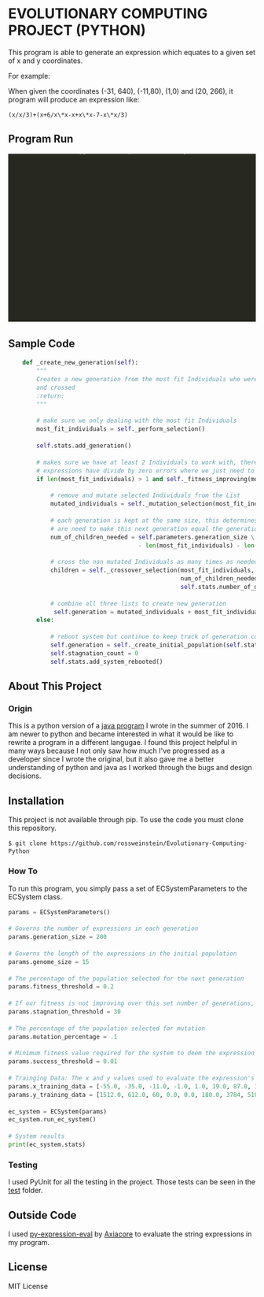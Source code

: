 # EVOLUTIONARY COMPUTING PROJECT (PYTHON)
This program is able to generate an expression which equates to a given set of x and y coordinates.

For example:    
  
When given the coordinates (-31, 640), (-11,80), (1,0) and (20, 266), it program will produce an expression like:  
  
    (x/x/3)+(x+6/x\*x-x+x\*x-7-x\*x/3)
  
## Program Run
![ECSystem Demo Python](ECSystemPython.gif)

## Sample Code
```python
    def _create_new_generation(self):
        """
        Creates a new generation from the most fit Individuals who were both mutated
        and crossed
        :return:
        """

        # make sure we only dealing with the most fit Individuals
        most_fit_individuals = self._perform_selection()

        self.stats.add_generation()

        # makes sure we have at least 2 Individuals to work with, there are occasions when most
        # expressions have divide by zero errors where we just need to reboot the system
        if len(most_fit_individuals) > 1 and self._fitness_improving(most_fit_individuals[0]):

            # remove and mutate selected Individuals from the List
            mutated_individuals = self._mutation_selection(most_fit_individuals)

            # each generation is kept at the same size, this determines how many children
            # are need to make this next generation equal the generation size parameter
            num_of_children_needed = self.parameters.generation_size \
                                     - len(most_fit_individuals) - len(mutated_individuals)

            # cross the non mutated Individuals as many times as needed
            children = self._crossover_selection(most_fit_individuals,
                                                 num_of_children_needed,
                                                 self.stats.number_of_gen)

            # combine all three lists to create new generation
             self.generation = mutated_individuals + most_fit_individuals + children
        else:

            # reboot system but continue to keep track of generation count
            self.generation = self._create_initial_population(self.stats.number_of_gen)
            self.stagnation_count = 0
            self.stats.add_system_rebooted()
```

## About This Project
### Origin
This is a python version of a [java program](https://github.com/rossweinstein/Evolutionary-Computing-Java) I wrote in the summer of 2016.  I am newer to python and became interested in what it would be like to rewrite a program in a different langugae.  I found this project helpful in many ways because I not only saw how much I've progressed as a developer since I wrote the original, but it also gave me a better understanding of python and java as I worked through the bugs and design decisions.

## Installation
This project is not available through pip.  To use the code you must clone this repository.
```
$ git clone https://github.com/rossweinstein/Evolutionary-Computing-Python
```

### How To
To run this program, you simply pass a set of ECSystemParameters to the ECSystem class.

```python
params = ECSystemParameters()

# Governs the number of expressions in each generation
params.generation_size = 200

# Governs the length of the expressions in the initial population
params.genome_size = 15

# The percentage of the population selected for the next generation
params.fitness_threshold = 0.2

# If our fitness is not improving over this set number of generations, the EC System reboots
params.stagnation_threshold = 30

# The percentage of the population selected for mutation
params.mutation_percentage = .1

# Minimum fitness value required for the system to deem the expression equivalent to training data
params.success_threshold = 0.01

# Trainging Data: The x and y values used to evaluate the expression's fitness
params.x_training_data = [-55.0, -35.0, -11.0, -1.0, 1.0, 19.0, 87.0, 101.0]
params.y_training_data = [1512.0, 612.0, 60, 0.0, 0.0, 180.0, 3784, 5100.0]

ec_system = ECSystem(params)
ec_system.run_ec_system()

# System results
print(ec_system.stats)
```
### Testing
I used PyUnit for all the testing in the project. Those tests can be seen in the [test](https://github.com/rossweinstein/Evolutionary-Computing-Python/tree/master/test) folder.

## Outside Code
I used [py-expression-eval](https://github.com/Axiacore/py-expression-eval) by [Axiacore](https://axiacore.com) to evaluate the string expressions in my program.

## License
MIT License


